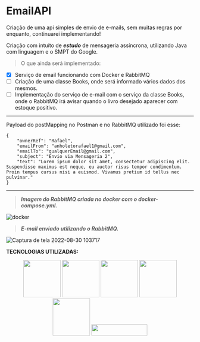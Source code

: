 # EmailAPI
<p> Criação de uma api simples de envio de e-mails, sem muitas regras por enquanto, continuarei implementando!


Criação com intuíto de ***estudo*** de mensageria assíncrona, utilizando Java com linguagem e o SMPT do Google.

> O que ainda será implementado:

- [x] Serviço de email funcionando com Docker e RabbitMQ
- [ ] Criação de uma classe Books, onde será informado vários dados dos mesmos.
- [ ] Implementação do serviço de e-mail com o serviço da classe Books, onde o RabbitMQ irá avisar quando o livro desejado aparecer com estoque positivo.

--------------------------


Payload do postMapping no Postman e no RabbitMQ utilizado foi esse:
  
```  
{
    "ownerRef": "Rafael",
    "emailFrom": "anholetorafael1@gmail.com",
    "emailTo": "qualquerEmail@gmail.com",
    "subject": "Envio via Mensageria 2",
    "text": "Lorem ipsum dolor sit amet, consectetur adipiscing elit. Suspendisse maximus est neque, eu auctor risus tempor condimentum. Proin tempus cursus nisi a euismod. Vivamus pretium id tellus nec pulvinar." 
}
 ```
 
_________________
 
 > ***Imagem do RabbitMQ criada no docker com o docker-compose.yml.***

![docker](https://user-images.githubusercontent.com/85499983/187453403-16ea1195-1dd3-4751-9d39-5541b76fb323.png)
 
 > ***E-mail enviado utilizando o RabbitMQ.***

![Captura de tela 2022-08-30 103717](https://user-images.githubusercontent.com/85499983/187451843-a06778e3-31ee-4f98-a503-dd590dfc8156.png)
 
 **TECNOLOGIAS UTILIZADAS:**
 
 <p align="center">
 <img src="https://cdn.jsdelivr.net/gh/devicons/devicon/icons/java/java-original-wordmark.svg" height=100 />
 <img src="https://cdn.jsdelivr.net/gh/devicons/devicon/icons/spring/spring-original-wordmark.svg" height=100 />
 <img src="https://cdn.jsdelivr.net/gh/devicons/devicon/icons/postgresql/postgresql-original-wordmark.svg" height=100 />
 <img src="https://cdn.jsdelivr.net/gh/devicons/devicon/icons/docker/docker-original-wordmark.svg" height=100/>
 <img src="https://cdn.jsdelivr.net/gh/devicons/devicon/icons/apache/apache-original-wordmark.svg" height=100 />
 <img src="https://upload.wikimedia.org/wikipedia/commons/7/71/RabbitMQ_logo.svg" height=30, width=150/>
          
          
          
 </p>
          
          
  
  


</p>
